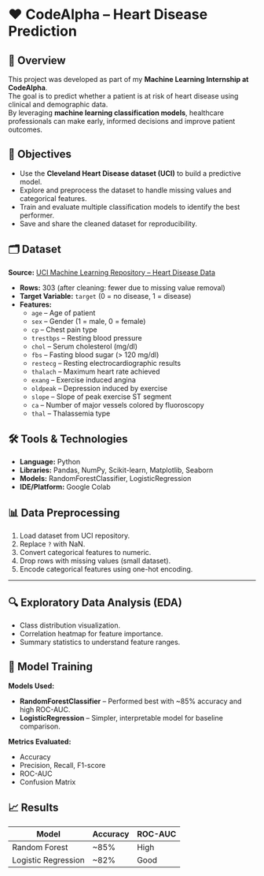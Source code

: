 # ❤️ CodeAlpha – Heart Disease Prediction

## 📌 Overview
This project was developed as part of my **Machine Learning Internship at CodeAlpha**.  
The goal is to predict whether a patient is at risk of heart disease using clinical and demographic data.  
By leveraging **machine learning classification models**, healthcare professionals can make early, informed decisions and improve patient outcomes.



## 🎯 Objectives
- Use the **Cleveland Heart Disease dataset (UCI)** to build a predictive model.
- Explore and preprocess the dataset to handle missing values and categorical features.
- Train and evaluate multiple classification models to identify the best performer.
- Save and share the cleaned dataset for reproducibility.



## 🗂 Dataset
**Source:** [UCI Machine Learning Repository – Heart Disease Data](https://archive.ics.uci.edu/ml/datasets/heart+Disease)  
- **Rows:** 303 (after cleaning: fewer due to missing value removal)  
- **Target Variable:** `target` (0 = no disease, 1 = disease)  
- **Features:**
  - `age` – Age of patient  
  - `sex` – Gender (1 = male, 0 = female)  
  - `cp` – Chest pain type  
  - `trestbps` – Resting blood pressure  
  - `chol` – Serum cholesterol (mg/dl)  
  - `fbs` – Fasting blood sugar (> 120 mg/dl)  
  - `restecg` – Resting electrocardiographic results  
  - `thalach` – Maximum heart rate achieved  
  - `exang` – Exercise induced angina  
  - `oldpeak` – Depression induced by exercise  
  - `slope` – Slope of peak exercise ST segment  
  - `ca` – Number of major vessels colored by fluoroscopy  
  - `thal` – Thalassemia type



## 🛠 Tools & Technologies
- **Language:** Python  
- **Libraries:** Pandas, NumPy, Scikit-learn, Matplotlib, Seaborn  
- **Models:** RandomForestClassifier, LogisticRegression  
- **IDE/Platform:** Google Colab  



## 📊 Data Preprocessing
1. Load dataset from UCI repository.
2. Replace `?` with NaN.
3. Convert categorical features to numeric.
4. Drop rows with missing values (small dataset).
5. Encode categorical features using one-hot encoding.

---

## 🔍 Exploratory Data Analysis (EDA)
- Class distribution visualization.
- Correlation heatmap for feature importance.
- Summary statistics to understand feature ranges.



## 🤖 Model Training
**Models Used:**
- **RandomForestClassifier** – Performed best with ~85% accuracy and high ROC-AUC.
- **LogisticRegression** – Simpler, interpretable model for baseline comparison.

**Metrics Evaluated:**
- Accuracy
- Precision, Recall, F1-score
- ROC-AUC
- Confusion Matrix


## 📈 Results
| Model               | Accuracy | ROC-AUC |
|---------------------|----------|---------|
| Random Forest       | ~85%     | High    |
| Logistic Regression | ~82%     | Good    |
